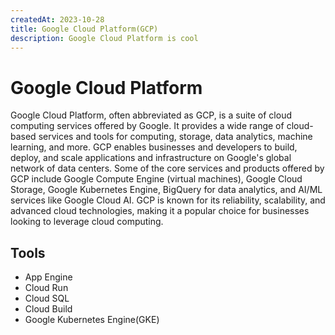```yaml
---
createdAt: 2023-10-28
title: Google Cloud Platform(GCP)
description: Google Cloud Platform is cool
---
```


# Google Cloud Platform

Google Cloud Platform, often abbreviated as GCP, is a suite of cloud computing services offered by Google. It provides a wide range of cloud-based services and tools for computing, storage, data analytics, machine learning, and more. GCP enables businesses and developers to build, deploy, and scale applications and infrastructure on Google's global network of data centers. Some of the core services and products offered by GCP include Google Compute Engine (virtual machines), Google Cloud Storage, Google Kubernetes Engine, BigQuery for data analytics, and AI/ML services like Google Cloud AI. GCP is known for its reliability, scalability, and advanced cloud technologies, making it a popular choice for businesses looking to leverage cloud computing.

## Tools

- App Engine
- Cloud Run
- Cloud SQL
- Cloud Build
- Google Kubernetes Engine(GKE)
